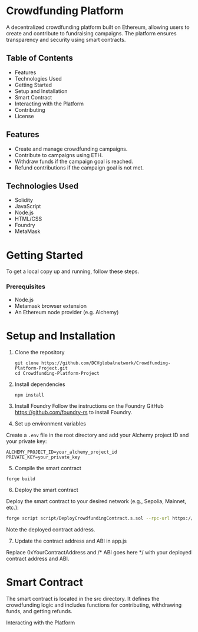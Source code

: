 # Crowdfunding Platform

A decentralized crowdfunding platform built on Ethereum, allowing users to create and contribute to fundraising campaigns. The platform ensures transparency and security using smart contracts.

## Table of Contents
  * Features
  * Technologies Used
  * Getting Started
  * Setup and Installation
  * Smart Contract
  * Interacting with the Platform
  * Contributing
  * License

## Features
* Create and manage crowdfunding campaigns.
* Contribute to campaigns using ETH.
* Withdraw funds if the campaign goal is reached.
* Refund contributions if the campaign goal is not met.

## Technologies Used
* Solidity
* JavaScript
* Node.js
* HTML/CSS
* Foundry
* MetaMask

# Getting Started
To get a local copy up and running, follow these steps.

### Prerequisites
* Node.js
* Metamask browser extension
* An Ethereum node provider (e.g. Alchemy)

# Setup and Installation
1. Clone the repository

    ```shell
    git clone https://github.com/DCVglobalnetwork/Crowdfunding-Platform-Project.git
    cd Crowdfunding-Platform-Project
    ```
2. Install dependencies

    ```shell
    npm install
    ```

3. Install Foundry
 Follow the instructions on the Foundry GitHub
https://github.com/foundry-rs
 to install Foundry.

4. Set up environment variables

Create a `.env` file in the root directory and add your Alchemy project ID and your private key:  
```shell
ALCHEMY_PROJECT_ID=your_alchemy_project_id
PRIVATE_KEY=your_private_key
```

5. Compile the smart contract
```sh
forge build
```

6.    Deploy the smart contract

Deploy the smart contract to your desired network (e.g., Sepolia, Mainnet, etc.):
```sh
forge script script/DeployCrowdfundingContract.s.sol --rpc-url https://eth-sepolia.g.alchemy.com/v2/$ALCHEMY_PROJECT_ID --broadcast --private-key $PRIVATE_KEY
```
Note the deployed contract address.

7. Update the contract address and ABI in app.js

Replace 0xYourContractAddress and /* ABI goes here */ with your deployed contract address and ABI.

# Smart Contract
The smart contract is located in the src directory. It defines the crowdfunding logic and includes functions for contributing, withdrawing funds, and getting refunds.

Interacting with the Platform


   
